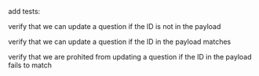add tests:

verify that we can update a question if the ID is not in the payload 

verify that we can update a question if the ID in the payload matches

verify that we are prohited from updating a question if the ID in the payload fails to match
